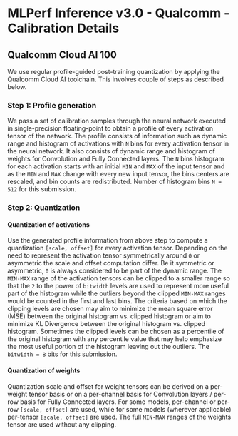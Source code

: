 # MLPerf Inference v3.0 - Qualcomm - Calibration Details

## Qualcomm Cloud AI 100

We use regular profile-guided post-training quantization by applying the Qualcomm Cloud AI toolchain.
This involves couple of steps as described below.

### Step 1: Profile generation

We pass a set of calibration samples through the neural network executed in single-precision floating-point to obtain a profile of every activation tensor of the network. The profile consists of information such as dynamic range and histogram of activations with `N` bins for every activation tensor in the neural network. It also consists of dynamic range and histogram of weights for Convolution and Fully Connected layers. The `N` bins histogram for each activation starts with an initial `MIN` and `MAX` of the input tensor and as the `MIN` and `MAX` change with every new input tensor, the bins centers are rescaled, and bin counts are redistributed. Number of histogram bins `N = 512` for this submission.

### Step 2: Quantization

#### Quantization of activations
Use the generated profile information from above step to compute a quantization `[scale, offset]` for every activation tensor. Depending on the need to represent the activation tensor symmetrically around `0` or asymmetric the scale and offset computation differ. Be it symmetric or asymmetric, `0` is always considered to be part of the dynamic range.
The `MIN-MAX` range of the activation tensors can be clipped to a smaller range so that the `2` to the power of `bitwidth` levels are used to represent more useful part of the histogram while the outliers beyond the clipped `MIN-MAX` ranges would be counted in the first and last bins. The criteria based on which the clipping levels are chosen may aim to minimize the mean square error (MSE) between the original histogram vs. clipped histogram or aim to minimize KL Divergence between the original histogram vs. clipped histogram. Sometimes the clipped levels can be chosen as a percentile of the original histogram with any percentile value that may help emphasize the most useful portion of the histogram leaving out the outliers. The `bitwidth = 8` bits for this submission.

#### Quantization of weights
Quantization scale and offset for weight tensors can be derived on a per-weight tensor basis or on a per-channel basis for Convolution layers / per-row basis for Fully Connected layers. For some models, per-channel or per-row `[scale, offset]` are used, while for some models (wherever applicable) per-tensor `[scale, offset]` are used. The full `MIN-MAX` ranges of the weights tensor are used without any clipping.
